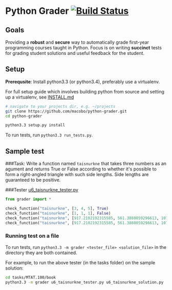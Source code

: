 Python Grader [![Build Status](https://travis-ci.org/macobo/python-grader.png?branch=master)](https://travis-ci.org/macobo/python-grader)
=============

## Goals

Providing a **robust** and **secure** way to automatically grade first-year 
programming courses taught in Python.
Focus is on writing **succinct** tests for grading student solutions and useful feedback for the student. 

## Setup

**Prerequsite**: Install python3.3 (or python3.4), preferably use a virtualenv.

For full setup guide which involves building python from source and setting up a virtualenv, 
see [INSTALL.md](INSTALL.md)

```bash
# navigate to your projects dir, e.g. ~/projects
git clone https://github.com/macobo/python-grader.git
cd python-grader

python3.3 setup.py install
```

To run tests, run `python3.3 run_tests.py`.



## Sample test

###Task:
Write a function named `taisnurkne` that takes three numbers as an agument and returns True or False 
according to whether it's possible to form a right-angled triangle with such side lengths. 
Side lengths are guaranteed to be positive.

###Tester [u6_taisnurkne_tester.py](tasks/MTAT.100/book/u6_taisnurkne_tester.py)
```python
from grader import *

check_function("taisnurkne", [3, 4, 5], True)
check_function("taisnurkne", [1, 1, 1], False)
check_function("taisnurkne", [917.2102192315585, 561.3888059296613, 1075.3752729563455], True)
check_function("taisnurkne", [917.2102192315585, 561.3888059296613, 1075.2752729563455], False)
```

### Running test on a file
To run tests, run `python3.3 -m grader <tester_file> <solution_file>` in the directory they are both contained.

For example, to run the above tester (in the tasks folder) on the sample solution:
```bash
cd tasks/MTAT.100/book
python3.3 -m grader u6_taisnurkne_tester.py u6_taisnurkne_solution.py
```

